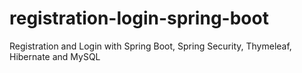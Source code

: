 # registration-login-spring-boot
Registration and Login with Spring Boot, Spring Security, Thymeleaf, Hibernate and MySQL
